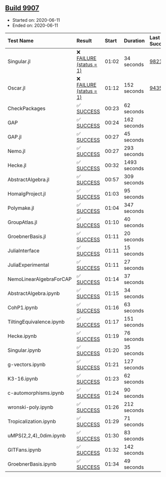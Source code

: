 ## [Build 9907](https://oscarci.mathematik.uni-kl.de/job/oscar/9907/)

* Started on: 2020-06-11
* Ended on: 2020-06-11

| Test Name    | Result | Start | Duration | Last Success | First Failure |
|:-------------|:-------|:------|:---------|:-------------|:--------------|
| Singular.jl | ❌ [FAILURE (status = 1)](https://oscarci.mathematik.uni-kl.de/job/oscar/9907/artifact/logs/build-9907/Singular.jl.log) | 01:02 | 34 seconds | [9821](https://oscarci.mathematik.uni-kl.de/job/oscar/9821/) | [9822](https://oscarci.mathematik.uni-kl.de/job/oscar/9822/) |
| Oscar.jl | ❌ [FAILURE (status = 1)](https://oscarci.mathematik.uni-kl.de/job/oscar/9907/artifact/logs/build-9907/Oscar.jl.log) | 01:12 | 152 seconds | [9435](https://oscarci.mathematik.uni-kl.de/job/oscar/9435/) | [9436](https://oscarci.mathematik.uni-kl.de/job/oscar/9436/) |
| CheckPackages | ✅ [SUCCESS](https://oscarci.mathematik.uni-kl.de/job/oscar/9907/artifact/logs/build-9907/CheckPackages.log) | 00:23 | 62 seconds |  |  |
| GAP | ✅ [SUCCESS](https://oscarci.mathematik.uni-kl.de/job/oscar/9907/artifact/logs/build-9907/GAP.log) | 00:24 | 162 seconds |  |  |
| GAP.jl | ✅ [SUCCESS](https://oscarci.mathematik.uni-kl.de/job/oscar/9907/artifact/logs/build-9907/GAP.jl.log) | 00:27 | 45 seconds |  |  |
| Nemo.jl | ✅ [SUCCESS](https://oscarci.mathematik.uni-kl.de/job/oscar/9907/artifact/logs/build-9907/Nemo.jl.log) | 00:27 | 293 seconds |  |  |
| Hecke.jl | ✅ [SUCCESS](https://oscarci.mathematik.uni-kl.de/job/oscar/9907/artifact/logs/build-9907/Hecke.jl.log) | 00:32 | 1493 seconds |  |  |
| AbstractAlgebra.jl | ✅ [SUCCESS](https://oscarci.mathematik.uni-kl.de/job/oscar/9907/artifact/logs/build-9907/AbstractAlgebra.jl.log) | 00:57 | 309 seconds |  |  |
| HomalgProject.jl | ✅ [SUCCESS](https://oscarci.mathematik.uni-kl.de/job/oscar/9907/artifact/logs/build-9907/HomalgProject.jl.log) | 01:03 | 95 seconds |  |  |
| Polymake.jl | ✅ [SUCCESS](https://oscarci.mathematik.uni-kl.de/job/oscar/9907/artifact/logs/build-9907/Polymake.jl.log) | 01:04 | 347 seconds |  |  |
| GroupAtlas.jl | ✅ [SUCCESS](https://oscarci.mathematik.uni-kl.de/job/oscar/9907/artifact/logs/build-9907/GroupAtlas.jl.log) | 01:10 | 40 seconds |  |  |
| GroebnerBasis.jl | ✅ [SUCCESS](https://oscarci.mathematik.uni-kl.de/job/oscar/9907/artifact/logs/build-9907/GroebnerBasis.jl.log) | 01:11 | 20 seconds |  |  |
| JuliaInterface | ✅ [SUCCESS](https://oscarci.mathematik.uni-kl.de/job/oscar/9907/artifact/logs/build-9907/JuliaInterface.log) | 01:11 | 15 seconds |  |  |
| JuliaExperimental | ✅ [SUCCESS](https://oscarci.mathematik.uni-kl.de/job/oscar/9907/artifact/logs/build-9907/JuliaExperimental.log) | 01:11 | 27 seconds |  |  |
| NemoLinearAlgebraForCAP | ✅ [SUCCESS](https://oscarci.mathematik.uni-kl.de/job/oscar/9907/artifact/logs/build-9907/NemoLinearAlgebraForCAP.log) | 01:14 | 37 seconds |  |  |
| AbstractAlgebra.ipynb | ✅ [SUCCESS](https://oscarci.mathematik.uni-kl.de/job/oscar/9907/artifact/logs/build-9907/AbstractAlgebra.ipynb.log) | 01:15 | 34 seconds |  |  |
| CohP1.ipynb | ✅ [SUCCESS](https://oscarci.mathematik.uni-kl.de/job/oscar/9907/artifact/logs/build-9907/CohP1.ipynb.log) | 01:16 | 63 seconds |  |  |
| TiltingEquivalence.ipynb | ✅ [SUCCESS](https://oscarci.mathematik.uni-kl.de/job/oscar/9907/artifact/logs/build-9907/TiltingEquivalence.ipynb.log) | 01:17 | 151 seconds |  |  |
| Hecke.ipynb | ✅ [SUCCESS](https://oscarci.mathematik.uni-kl.de/job/oscar/9907/artifact/logs/build-9907/Hecke.ipynb.log) | 01:19 | 76 seconds |  |  |
| Singular.ipynb | ✅ [SUCCESS](https://oscarci.mathematik.uni-kl.de/job/oscar/9907/artifact/logs/build-9907/Singular.ipynb.log) | 01:20 | 35 seconds |  |  |
| g-vectors.ipynb | ✅ [SUCCESS](https://oscarci.mathematik.uni-kl.de/job/oscar/9907/artifact/logs/build-9907/g-vectors.ipynb.log) | 01:21 | 127 seconds |  |  |
| K3-16.ipynb | ✅ [SUCCESS](https://oscarci.mathematik.uni-kl.de/job/oscar/9907/artifact/logs/build-9907/K3-16.ipynb.log) | 01:23 | 62 seconds |  |  |
| c-automorphisms.ipynb | ✅ [SUCCESS](https://oscarci.mathematik.uni-kl.de/job/oscar/9907/artifact/logs/build-9907/c-automorphisms.ipynb.log) | 01:24 | 90 seconds |  |  |
| wronski-poly.ipynb | ✅ [SUCCESS](https://oscarci.mathematik.uni-kl.de/job/oscar/9907/artifact/logs/build-9907/wronski-poly.ipynb.log) | 01:26 | 212 seconds |  |  |
| Tropicalization.ipynb | ✅ [SUCCESS](https://oscarci.mathematik.uni-kl.de/job/oscar/9907/artifact/logs/build-9907/Tropicalization.ipynb.log) | 01:29 | 71 seconds |  |  |
| uMPS(2,2,4)_0dim.ipynb | ✅ [SUCCESS](https://oscarci.mathematik.uni-kl.de/job/oscar/9907/artifact/logs/build-9907/uMPS-2-2-4-_0dim.ipynb.log) | 01:30 | 83 seconds |  |  |
| GITFans.ipynb | ✅ [SUCCESS](https://oscarci.mathematik.uni-kl.de/job/oscar/9907/artifact/logs/build-9907/GITFans.ipynb.log) | 01:32 | 142 seconds |  |  |
| GroebnerBasis.ipynb | ✅ [SUCCESS](https://oscarci.mathematik.uni-kl.de/job/oscar/9907/artifact/logs/build-9907/GroebnerBasis.ipynb.log) | 01:34 | 49 seconds |  |  |
